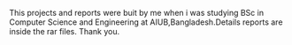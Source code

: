 This projects and reports were buit by me when i was studying BSc in Computer Science and Engineering at AIUB,Bangladesh.Details reports are inside the rar files.
Thank you.
